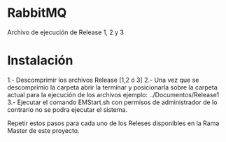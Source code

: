 # RabbitMQ

Archivo de ejecución de Release 1, 2 y 3

# Instalación

1.- Descomprimir los archivos Release [1,2 ó 3]
2.- Una vez que se descomprimio la carpeta abrir la terminar y posicionarla sobre la carpeta actual para la ejecución
de los archivos
    ejemplo:
    ../Documentos/Release1
3.- Ejecutar el comando EMStart.sh con permisos de administrador de lo contrario no se podra ejecutar el sistema.

Repetir estos pasos para cada uno de los Releses disponibles en la Rama Master de este proyecto.
